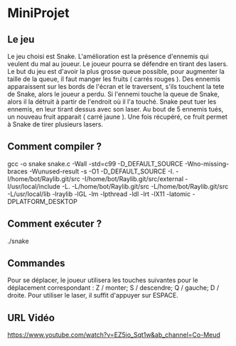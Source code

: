 # MiniProjet

## Le jeu

  Le jeu choisi est Snake.
  L'amélioration est la présence d'ennemis qui veulent du mal au joueur.
  Le joueur pourra se défendre en tirant des lasers.
  Le but du jeu est d'avoir la plus grosse queue possible, pour augmenter la taille de la queue, il faut manger les fruits ( carrés rouges ).
  Des ennemis apparaissent sur les bords de l'écran et le traversent, s'ils touchent la tete de Snake, alors le joueur a perdu.
  Si l'ennemi touche la queue de Snake, alors il la détruit à partir de l'endroit où il l'a touché.
  Snake peut tuer les ennemis, en leur tirant dessus avec son laser. Au bout de 5 ennemis tués, un nouveau fruit apparait ( carré jaune ). 
  Une fois récupéré, ce fruit permet à Snake de tirer plusieurs lasers.
  
 ## Comment compiler ?
 
 gcc -o snake snake.c -Wall -std=c99 -D_DEFAULT_SOURCE -Wno-missing-braces -Wunused-result -s -O1 -D_DEFAULT_SOURCE -I. -I/home/bot/Raylib.git/src -I/home/bot/Raylib.git/src/external -I/usr/local/include -L. -L/home/bot/Raylib.git/src -L/home/bot/Raylib.git/src -L/usr/local/lib -lraylib -lGL -lm -lpthread -ldl -lrt -lX11 -latomic -DPLATFORM_DESKTOP

 ## Comment exécuter ?  
 
 ./snake
 
 ## Commandes
  
 Pour se déplacer, le joueur utilisera les touches suivantes pour le déplacement correspondant : Z / monter; S / descendre; Q / gauche; D / droite.
 Pour utiliser le laser, il suffit d'appuyer sur ESPACE.
 
  ## URL Vidéo
  
  https://www.youtube.com/watch?v=EZ5io_Sqt1w&ab_channel=Co-Meud
